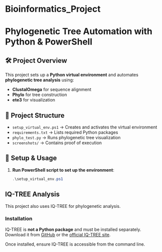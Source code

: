 # Bioinformatics_Project
# Phylogenetic Tree Automation with Python & PowerShell

## 🛠️ Project Overview
This project sets up a **Python virtual environment** and automates **phylogenetic tree analysis** using:
- **ClustalOmega** for sequence alignment
- **Phylo** for tree construction
- **ete3** for visualization

## 📂 Project Structure
- `setup_virtual_env.ps1` → Creates and activates the virtual environment
- `requirements.txt` → Lists required Python packages
- `phylo_test.py` → Runs phylogenetic tree visualization
- `screenshots/` → Contains proof of execution

## 🔧 Setup & Usage
1. **Run PowerShell script to set up the environment**:
   ```powershell
   .\setup_virtual_env.ps1
   
## IQ-TREE Analysis
This project also uses IQ-TREE for phylogenetic analysis. 

### Installation
IQ-TREE is **not a Python package** and must be installed separately.
Download it from [GitHub](https://github.com/iqtree/iqtree2) or the [official IQ-TREE site](http://www.iqtree.org/).

Once installed, ensure IQ-TREE is accessible from the command line.

